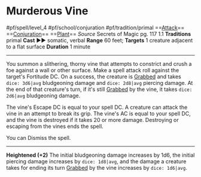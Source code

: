 # Murderous Vine
#pf/spell/level_4 #pf/school/conjuration #pf/tradition/primal
==[Attack](../../../Traits/Attack.md)== ==[Conjuration](../../../Traits/Conjuration.md)== ==[Plant](../../../Traits/Plant.md)==
*Source* Secrets of Magic pg. 117 1.1
**Traditions** primal
**Cast** ►► somatic, verbal
**Range** 60 feet; **Targets** 1 creature adjacent to a flat surface
**Duration** 1 minute

---
You summon a slithering, thorny vine that attempts to constrict and crush a foe against a wall or other surface. Make a spell attack roll against the target's Fortitude DC. On a success, the creature is [Grabbed](../../../Conditions/Grabbed.md) and takes `dice: 3d6|avg` bludgeoning damage and `dice: 2d8|avg` piercing damage. At the end of that creature's turn, if it's still [Grabbed](../../../Conditions/Grabbed.md) by the vine, it takes `dice: 2d6|avg` bludgeoning damage.

The vine's Escape DC is equal to your spell DC. A creature can attack the vine in an attempt to break its grip. The vine's AC is equal to your spell DC, and the vine is destroyed if it takes 20 or more damage. Destroying or escaping from the vines ends the spell.

You can Dismiss the spell.

<hr>

**Heightened (+2)** The initial bludgeoning damage increases by 1d6, the initial piercing damage increases by `dice: 1d8|avg`, and the damage a creature takes for ending its turn [Grabbed](../../../Conditions/Grabbed.md) by the vine increases by `dice: 1d6|avg`.